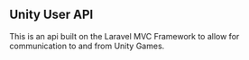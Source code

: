 ## Unity User API

This is an api built on the Laravel MVC Framework to allow for communication to and from Unity Games.
